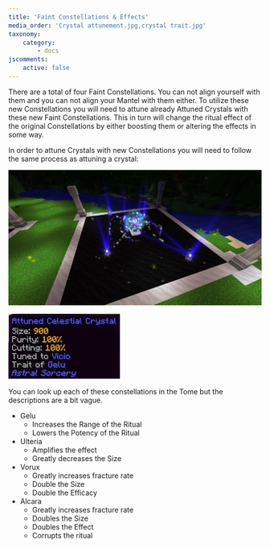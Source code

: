 ```yaml
---
title: 'Faint Constellations & Effects'
media_order: 'Crystal attunement.jpg,crystal trait.jpg'
taxonomy:
    category:
        - docs
jscomments:
    active: false
---
```


There are a total of four Faint Constellations. You can not align yourself with them and you can not align your Mantel with them either. To utilize these new Constellations you will need to attune already Attuned Crystals with these new Faint Constellations. This in turn will change the ritual effect of the original Constellations by either boosting them or altering the effects in some way.

In order to attune Crystals with new Constellations you will need to follow the same process as attuning a crystal:

![Crystal attunement](Crystal%20attunement.jpg)

![Crystal Trait](crystal%20trait.jpg)

You can look up each of these constellations in the Tome but the descriptions are a bit vague.

* Gelu
	* Increases the Range of the Ritual
	* Lowers the Potency of the Ritual
* Ulteria
	* Amplifies the effect
	* Greatly decreases the Size
* Vorux
	* Greatly increases fracture rate
	* Double the Size
	* Double the Efficacy
* Alcara
	* Greatly increases fracture rate
	* Doubles the Size
	* Doubles the Effect
	* Corrupts the ritual
